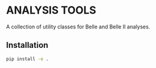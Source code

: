 # ANALYSIS TOOLS

A collection of utility classes for Belle and Belle II analyses.

## Installation

```bash
pip install -e .

